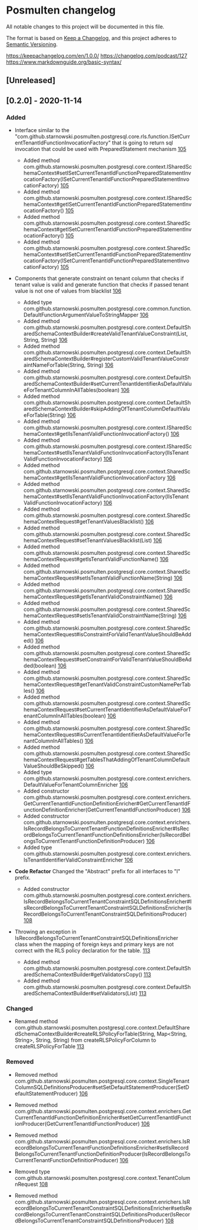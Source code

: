# Posmulten changelog

All notable changes to this project will be documented in this file.

The format is based on [Keep a Changelog](https://keepachangelog.com/en/1.0.0/),
and this project adheres to [Semantic Versioning](https://semver.org/spec/v2.0.0.html).

https://keepachangelog.com/en/1.0.0/
https://changelog.com/podcast/127
https://www.markdownguide.org/basic-syntax/

## [Unreleased]

## [0.2.0] - 2020-11-14
### Added

-   Interface similar to the "com.github.starnowski.posmulten.postgresql.core.rls.function.ISetCurrentTenantIdFunctionInvocationFactory" 
    that is going to return sql invocation that could be used with PreparedStatement mechanism [105](https://github.com/starnowski/posmulten/issues/105)
    
    -   Added method com.github.starnowski.posmulten.postgresql.core.context.ISharedSchemaContext#setISetCurrentTenantIdFunctionPreparedStatementInvocationFactory(ISetCurrentTenantIdFunctionPreparedStatementInvocationFactory)
        [105](https://github.com/starnowski/posmulten/issues/105)    
    -   Added method com.github.starnowski.posmulten.postgresql.core.context.ISharedSchemaContext#getISetCurrentTenantIdFunctionPreparedStatementInvocationFactory()
        [105](https://github.com/starnowski/posmulten/issues/105)    
    -   Added method com.github.starnowski.posmulten.postgresql.core.context.SharedSchemaContext#getISetCurrentTenantIdFunctionPreparedStatementInvocationFactory()
        [105](https://github.com/starnowski/posmulten/issues/105)   
    -   Added method com.github.starnowski.posmulten.postgresql.core.context.SharedSchemaContext#setISetCurrentTenantIdFunctionPreparedStatementInvocationFactory(ISetCurrentTenantIdFunctionPreparedStatementInvocationFactory)
        [105](https://github.com/starnowski/posmulten/issues/105)          

-   Components that generate constraint on tenant column that checks if tenant value is valid and generate function 
    that checks if passed tenant value is not one of values from blacklist [106](https://github.com/starnowski/posmulten/issues/106)

    -   Added type com.github.starnowski.posmulten.postgresql.core.common.function.DefaultFunctionArgumentValueToStringMapper
        [106](https://github.com/starnowski/posmulten/issues/106)
    -   Added method com.github.starnowski.posmulten.postgresql.core.context.DefaultSharedSchemaContextBuilder#createValidTenantValueConstraint(List<String>, String, String)
        [106](https://github.com/starnowski/posmulten/issues/106)      
    -   Added method com.github.starnowski.posmulten.postgresql.core.context.DefaultSharedSchemaContextBuilder#registerCustomValidTenantValueConstraintNameForTable(String, String)
        [106](https://github.com/starnowski/posmulten/issues/106)              
    -   Added method com.github.starnowski.posmulten.postgresql.core.context.DefaultSharedSchemaContextBuilder#setCurrentTenantIdentifierAsDefaultValueForTenantColumnInAllTables(boolean)
        [106](https://github.com/starnowski/posmulten/issues/106)      
    -   Added method com.github.starnowski.posmulten.postgresql.core.context.DefaultSharedSchemaContextBuilder#skipAddingOfTenantColumnDefaultValueForTable(String)
        [106](https://github.com/starnowski/posmulten/issues/106)     
    -   Added method com.github.starnowski.posmulten.postgresql.core.context.ISharedSchemaContext#getIIsTenantValidFunctionInvocationFactory()
        [106](https://github.com/starnowski/posmulten/issues/106)    
    -   Added method com.github.starnowski.posmulten.postgresql.core.context.ISharedSchemaContext#setIIsTenantValidFunctionInvocationFactory(IIsTenantValidFunctionInvocationFactory)
        [106](https://github.com/starnowski/posmulten/issues/106)  
    -   Added method com.github.starnowski.posmulten.postgresql.core.context.SharedSchemaContext#getIIsTenantValidFunctionInvocationFactory
        [106](https://github.com/starnowski/posmulten/issues/106)         
    -   Added method com.github.starnowski.posmulten.postgresql.core.context.SharedSchemaContext#setIIsTenantValidFunctionInvocationFactory(IIsTenantValidFunctionInvocationFactory)
        [106](https://github.com/starnowski/posmulten/issues/106)  
    -   Added method com.github.starnowski.posmulten.postgresql.core.context.SharedSchemaContextRequest#getTenantValuesBlacklist()
        [106](https://github.com/starnowski/posmulten/issues/106)    
    -   Added method com.github.starnowski.posmulten.postgresql.core.context.SharedSchemaContextRequest#setTenantValuesBlacklist(List<String>)
        [106](https://github.com/starnowski/posmulten/issues/106)  
    -   Added method com.github.starnowski.posmulten.postgresql.core.context.SharedSchemaContextRequest#getIsTenantValidFunctionName()
        [106](https://github.com/starnowski/posmulten/issues/106)  
    -   Added method com.github.starnowski.posmulten.postgresql.core.context.SharedSchemaContextRequest#setIsTenantValidFunctionName(String)
        [106](https://github.com/starnowski/posmulten/issues/106)  
    -   Added method com.github.starnowski.posmulten.postgresql.core.context.SharedSchemaContextRequest#getIsTenantValidConstraintName()
        [106](https://github.com/starnowski/posmulten/issues/106)  
    -   Added method com.github.starnowski.posmulten.postgresql.core.context.SharedSchemaContextRequest#setIsTenantValidConstraintName(String)
        [106](https://github.com/starnowski/posmulten/issues/106)  
    -   Added method com.github.starnowski.posmulten.postgresql.core.context.SharedSchemaContextRequest#isConstraintForValidTenantValueShouldBeAdded()
        [106](https://github.com/starnowski/posmulten/issues/106)  
    -   Added method com.github.starnowski.posmulten.postgresql.core.context.SharedSchemaContextRequest#setConstraintForValidTenantValueShouldBeAdded(boolean)
        [106](https://github.com/starnowski/posmulten/issues/106)  
    -   Added method com.github.starnowski.posmulten.postgresql.core.context.SharedSchemaContextRequest#getTenantValidConstraintCustomNamePerTables()
        [106](https://github.com/starnowski/posmulten/issues/106)  
    -   Added method com.github.starnowski.posmulten.postgresql.core.context.SharedSchemaContextRequest#setCurrentTenantIdentifierAsDefaultValueForTenantColumnInAllTables(boolean)
        [106](https://github.com/starnowski/posmulten/issues/106)  
    -   Added method com.github.starnowski.posmulten.postgresql.core.context.SharedSchemaContextRequest#isCurrentTenantIdentifierAsDefaultValueForTenantColumnInAllTables()
        [106](https://github.com/starnowski/posmulten/issues/106)  
    -   Added method com.github.starnowski.posmulten.postgresql.core.context.SharedSchemaContextRequest#getTablesThatAddingOfTenantColumnDefaultValueShouldBeSkipped()
        [106](https://github.com/starnowski/posmulten/issues/106)  
    -   Added type com.github.starnowski.posmulten.postgresql.core.context.enrichers.DefaultValueForTenantColumnEnricher
        [106](https://github.com/starnowski/posmulten/issues/106)  
    -   Added constructor com.github.starnowski.posmulten.postgresql.core.context.enrichers.GetCurrentTenantIdFunctionDefinitionEnricher#GetCurrentTenantIdFunctionDefinitionEnricher(GetCurrentTenantIdFunctionProducer)
        [106](https://github.com/starnowski/posmulten/issues/106)  
    -   Added constructor com.github.starnowski.posmulten.postgresql.core.context.enrichers.IsRecordBelongsToCurrentTenantFunctionDefinitionsEnricher#IsRecordBelongsToCurrentTenantFunctionDefinitionsEnricher(IsRecordBelongsToCurrentTenantFunctionDefinitionProducer)
        [106](https://github.com/starnowski/posmulten/issues/106)  
    -   Added type com.github.starnowski.posmulten.postgresql.core.context.enrichers.IsTenantIdentifierValidConstraintEnricher
        [106](https://github.com/starnowski/posmulten/issues/106)  
        
        
-   **Code Refactor** Changed the "Abstract" prefix for all interfaces to "I" prefix.
    -   Added constructor com.github.starnowski.posmulten.postgresql.core.context.enrichers.IsRecordBelongsToCurrentTenantConstraintSQLDefinitionsEnricher#IsRecordBelongsToCurrentTenantConstraintSQLDefinitionsEnricher(IsRecordBelongsToCurrentTenantConstraintSQLDefinitionsProducer)
        [108](https://github.com/starnowski/posmulten/issues/108)  
        
-   Throwing an exception in IsRecordBelongsToCurrentTenantConstraintSQLDefinitionsEnricher class when the mapping of 
    foreign keys and primary keys are not correct with the RLS policy declaration for the table. 
    [113](https://github.com/starnowski/posmulten/issues/113)
    
    -   Added method com.github.starnowski.posmulten.postgresql.core.context.DefaultSharedSchemaContextBuilder#getValidatorsCopy() 
        [113](https://github.com/starnowski/posmulten/issues/113)    
    -   Added method com.github.starnowski.posmulten.postgresql.core.context.DefaultSharedSchemaContextBuilder#setValidators(List<ISharedSchemaContextRequestValidator>) 
        [113](https://github.com/starnowski/posmulten/issues/113)

### Changed

-   Renamed method com.github.starnowski.posmulten.postgresql.core.context.DefaultSharedSchemaContextBuilder#createRLSPolicyForTable(String, Map<String, String>, String, String)
    from createRLSPolicyForColumn to createRLSPolicyForTable [113](https://github.com/starnowski/posmulten/issues/113)
    
### Removed

-   Removed method com.github.starnowski.posmulten.postgresql.core.context.SingleTenantColumnSQLDefinitionsProducer#setSetDefaultStatementProducer(SetDefaultStatementProducer)
    [106](https://github.com/starnowski/posmulten/issues/106)  
-   Removed method com.github.starnowski.posmulten.postgresql.core.context.enrichers.GetCurrentTenantIdFunctionDefinitionEnricher#setGetCurrentTenantIdFunctionProducer(GetCurrentTenantIdFunctionProducer)
    [106](https://github.com/starnowski/posmulten/issues/106)  
-   Removed method com.github.starnowski.posmulten.postgresql.core.context.enrichers.IsRecordBelongsToCurrentTenantFunctionDefinitionsEnricher#setIsRecordBelongsToCurrentTenantFunctionDefinitionProducer(IsRecordBelongsToCurrentTenantFunctionDefinitionProducer)
    [106](https://github.com/starnowski/posmulten/issues/106)  
    
-   Removed type com.github.starnowski.posmulten.postgresql.core.context.TenantColumnRequest
    [108](https://github.com/starnowski/posmulten/issues/108)   
-   Removed method com.github.starnowski.posmulten.postgresql.core.context.enrichers.IsRecordBelongsToCurrentTenantConstraintSQLDefinitionsEnricher#setIsRecordBelongsToCurrentTenantConstraintSQLDefinitionsProducer(IsRecordBelongsToCurrentTenantConstraintSQLDefinitionsProducer)
    [108](https://github.com/starnowski/posmulten/issues/108)   